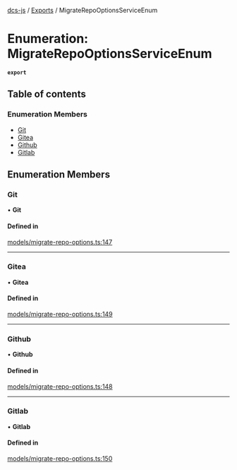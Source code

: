 [dcs-js](../README.md) / [Exports](../modules.md) / MigrateRepoOptionsServiceEnum

# Enumeration: MigrateRepoOptionsServiceEnum

**`export`**

## Table of contents

### Enumeration Members

- [Git](MigrateRepoOptionsServiceEnum.md#git)
- [Gitea](MigrateRepoOptionsServiceEnum.md#gitea)
- [Github](MigrateRepoOptionsServiceEnum.md#github)
- [Gitlab](MigrateRepoOptionsServiceEnum.md#gitlab)

## Enumeration Members

### <a id="git" name="git"></a> Git

• **Git**

#### Defined in

[models/migrate-repo-options.ts:147](https://github.com/unfoldingWord/dcs-js/blob/c677a54/models/migrate-repo-options.ts#L147)

___

### <a id="gitea" name="gitea"></a> Gitea

• **Gitea**

#### Defined in

[models/migrate-repo-options.ts:149](https://github.com/unfoldingWord/dcs-js/blob/c677a54/models/migrate-repo-options.ts#L149)

___

### <a id="github" name="github"></a> Github

• **Github**

#### Defined in

[models/migrate-repo-options.ts:148](https://github.com/unfoldingWord/dcs-js/blob/c677a54/models/migrate-repo-options.ts#L148)

___

### <a id="gitlab" name="gitlab"></a> Gitlab

• **Gitlab**

#### Defined in

[models/migrate-repo-options.ts:150](https://github.com/unfoldingWord/dcs-js/blob/c677a54/models/migrate-repo-options.ts#L150)
